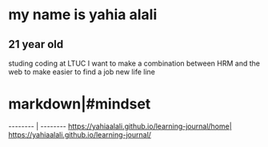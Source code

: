 # my name is yahia alali 
## 21 year old 
studing coding at LTUC 
I want to make a combination between HRM and the web to make easier to find a job
new life line

# markdown|#mindset
-------- | --------
https://yahiaalali.github.io/learning-journal/home| https://yahiaalali.github.io/learning-journal/